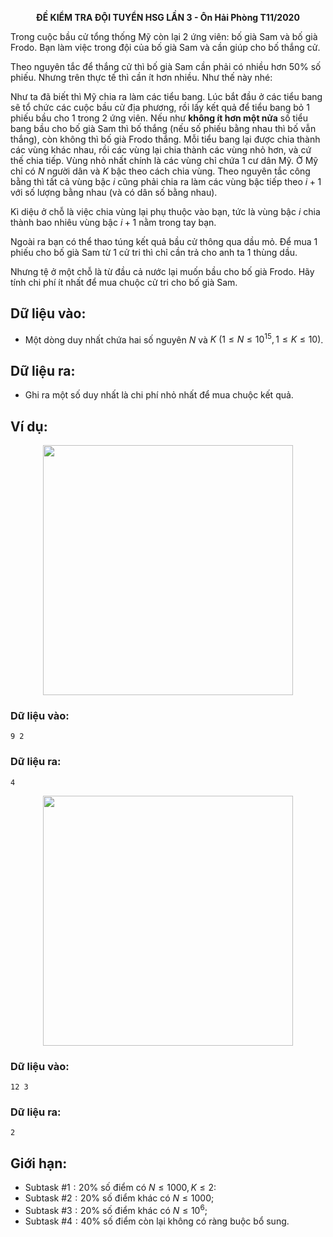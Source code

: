 **<center>ĐỀ KIỂM TRA ĐỘI TUYỂN HSG LẦN 3 - Ôn Hải Phòng T11/2020</center>**

Trong cuộc bầu cử tổng thống Mỹ còn lại 2 ứng viên: bố già Sam và bố già Frodo. Bạn làm việc trong đội của bố già Sam và cần giúp cho bố thắng cử.

Theo nguyên tắc để thắng cử thì bố già Sam cần phải có nhiều hơn $50\%$ số phiếu. Nhưng trên thực tế thì cần ít hơn nhiều. Như thế này nhé:

Như ta đã biết thì Mỹ chia ra làm các tiểu bang. Lúc bắt đầu ở các tiểu bang sẽ tổ chức các cuộc bầu cử địa phương, rồi lấy kết quả để tiểu bang bỏ $1$ phiếu bầu cho $1$ trong $2$ ứng viên. Nếu như **không ít hơn một nửa** số tiểu bang bầu cho bố già Sam thì bố thắng (nếu số phiếu bằng nhau thì bố vẫn thắng), còn không thì bố già Frodo thắng. Mỗi tiểu bang lại được chia thành các vùng khác nhau, rồi các vùng lại chia thành các vùng nhỏ hơn, và cứ thế chia tiếp. Vùng nhỏ nhất chính là các vùng chỉ chứa $1$ cư dân Mỹ. Ở Mỹ chỉ có $N$ người dân và $K$ bậc theo cách chia vùng. Theo nguyên tắc công bằng thì tất cả vùng bậc $i$ cũng phải chia ra làm các vùng bậc tiếp theo $i+1$ với số lượng bằng nhau (và có dân số bằng nhau).

Kì diệu ở chỗ là việc chia vùng lại phụ thuộc vào bạn, tức là vùng bậc $i$ chia thành bao nhiêu vùng bậc $i+1$ nằm trong tay bạn.

Ngoài ra bạn có thể thao túng kết quả bầu cử thông qua dầu mỏ. Để mua $1$ phiếu cho bố già Sam từ $1$ cử tri thì chỉ cần trả cho anh ta $1$ thùng dầu.

Nhưng tệ ở một chỗ là từ đầu cả nước lại muốn bầu cho bố già Frodo. Hãy tính chi phí ít nhất để mua chuộc cử tri cho bố già Sam.

## Dữ liệu vào:
- Một dòng duy nhất chứa hai số nguyên $N$ và $K\ (1 ≤ N ≤ 10^{15}, 1 ≤ K ≤10)$.

## Dữ liệu ra:
- Ghi ra một số duy nhất là chi phí nhỏ nhất để mua chuộc kết quả.

## Ví dụ:
<center><img src="/images/problems/1416/GREEN1.png" width="400px" /></center>

### Dữ liệu vào:
```
9 2
```

### Dữ liệu ra:
```
4
```

<center><img src="/images/problems/1416/GREEN2.png" width="400px" /></center>

### Dữ liệu vào:
```
12 3
```

### Dữ liệu ra:
```
2
```

## Giới hạn:
- Subtask $\#1: 20\%$ số điểm có $N\le 1000, K \le 2$:
- Subtask $\#2: 20\%$ số điểm khác có $N \le 1000$;
- Subtask $\#3: 20\%$ số điểm khác có $N \le 10^6$;
- Subtask $\#4: 40\%$ số điểm còn lại không có ràng buộc bổ sung.